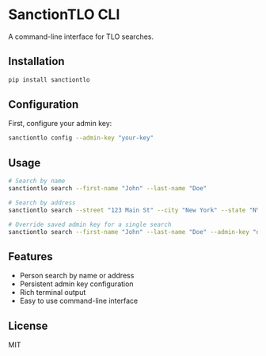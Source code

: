 # SanctionTLO CLI

A command-line interface for TLO searches.

## Installation

```bash
pip install sanctiontlo
```

## Configuration

First, configure your admin key:

```bash
sanctiontlo config --admin-key "your-key"
```

## Usage

```bash
# Search by name
sanctiontlo search --first-name "John" --last-name "Doe"

# Search by address
sanctiontlo search --street "123 Main St" --city "New York" --state "NY"

# Override saved admin key for a single search
sanctiontlo search --first-name "John" --last-name "Doe" --admin-key "different-key"
```

## Features

- Person search by name or address
- Persistent admin key configuration
- Rich terminal output
- Easy to use command-line interface

## License

MIT 